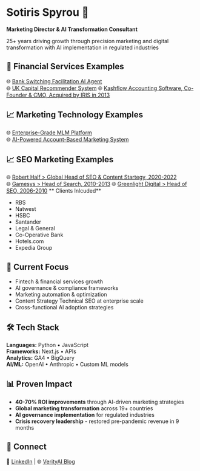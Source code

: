 # Sotiris Spyrou 🚀

**Marketing Director & AI Transformation Consultant**

25+ years driving growth through precision marketing and digital transformation with AI implementation in regulated industries

## 🏦 Financial Services Examples

🌐 [Bank Switching Facilitation AI Agent](https://github.com/sotirisspyrou-uk/financial-services-switching-cost-ai-agent)  
🌐 [UK Capital Recommender System](https://github.com/sotirisspyrou-uk/UK-Capital-Recommender-System) 
🌐 [Kashflow Accounting Software, Co-Founder & CMO, Acquired by IRIS in 2013](https://www.kashflow.com/) 

## 📈 Marketing Technology Examples

🌐 [Enterprise-Grade MLM Platform](https://github.com/sotirisspyrou-uk/configurable-mlm-system)  
🌐 [AI-Powered Account-Based Marketing System](https://github.com/sotirisspyrou-uk/ABM-Account-Based-Marketing-System) 

## 📈 SEO Marketing Examples

🌐 [Robert Half > Global Head of SEO & Content Startegy, 2020-2022](https://www.roberthalf.com/)  
🌐 [Gamesys > Head of Search, 2010-2013](https://www.gamesysgroup.com/) 
🌐 [Greenlight Digital > Head of SEO, 2006-2010](https://www.greenlightdigital.com/) 
** Clients Inlcuded**
- RBS
- Natwest
- HSBC
- Santander
- Legal & General
- Co-Operative Bank
- Hotels.com
- Expedia Group

## 🎯 Current Focus

- Fintech & financial services growth
- AI governance & compliance frameworks
- Marketing automation & optimization
- Content Strategy Technical SEO at enterprise scale
- Cross-functional AI adoption strategies

## 🛠️ Tech Stack

**Languages:** Python • JavaScript  
**Frameworks:** Next.js • APIs  
**Analytics:** GA4 • BigQuery  
**AI/ML:** OpenAI • Anthropic • Custom ML models

## 📊 Proven Impact

- **40-70% ROI improvements** through AI-driven marketing strategies
- **Global marketing transformation** across 19+ countries
- **AI governance implementation** for regulated industries
- **Crisis recovery leadership** - restored pre-pandemic revenue in 9 months

## 🤝 Connect

📧 [LinkedIn](https://www.linkedin.com/in/sspyrou/) | 🌐 [VerityAI Blog](https://verityai.co)
